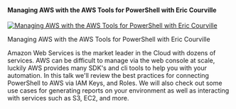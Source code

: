 ﻿#### Managing AWS with the AWS Tools for PowerShell with Eric Courville

[![Managing AWS with the AWS Tools for PowerShell with Eric Courville](https://i2.ytimg.com/vi/QJDc9wVOPeM/hqdefault.jpg "Managing AWS with the AWS Tools for PowerShell with Eric Courville")](https://www.youtube.com/watch?v=QJDc9wVOPeM)

Managing AWS with the AWS Tools for PowerShell with Eric Courville

Amazon Web Services is the market leader in the Cloud with dozens of services. AWS can be difficult to manage via the web console at scale, luckily AWS provides many SDK's and cli tools to help you with your automation. In this talk we'll review the best practices for connecting PowerShell to AWS via IAM Keys, and Roles. We will also check out some use cases for generating reports on your environment as well as interacting with services such as S3, EC2, and more.


